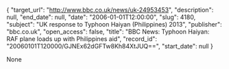 {
  "target_url": "http://www.bbc.co.uk/news/uk-24953453", 
  "description": null, 
  "end_date": null, 
  "date": "2006-01-01T12:00:00", 
  "slug": 4180, 
  "subject": "UK response to Typhoon Haiyan (Philippines) 2013", 
  "publisher": "bbc.co.uk", 
  "open_access": false, 
  "title": "BBC News: Typhoon Haiyan: RAF plane loads up with Philippines aid", 
  "record_id": "20060101T120000/GJNEx62dGFTw8Kh84XtJUQ==", 
  "start_date": null
}

None